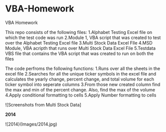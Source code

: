 # VBA-Homework
VBA Homework

This repo consists of the following files:
    1.Alphabet Testing Excel file on which the test code was run
    2.Module 1, VBA script that was created to test over the Alphabet Testing Excel file
    3.Multi Stock Data Excel FIle
    4.MSD Module, VBA acripth that runs over Multi Stock Data Excel File
    5.Testdata VBS file that contains the VBA script that was created to run on both the files

The code perfroms the following functions:
    1.Runs over all the sheets in the excel file
    2.Searches for all the unique ticker symbols in the excel file and calculates the yearly change, percent change, and total volume for each ticker symbol into seperate columns
    3.From those new created column find the max and min of the percent change. Also, find the max of the volume
    4.Apply conditional formatting to cells
    5.Apply Number formatting to cells

![Screenshots from Multi Stock Data]

**2014**

![2014}(Images/2014.jpg)

